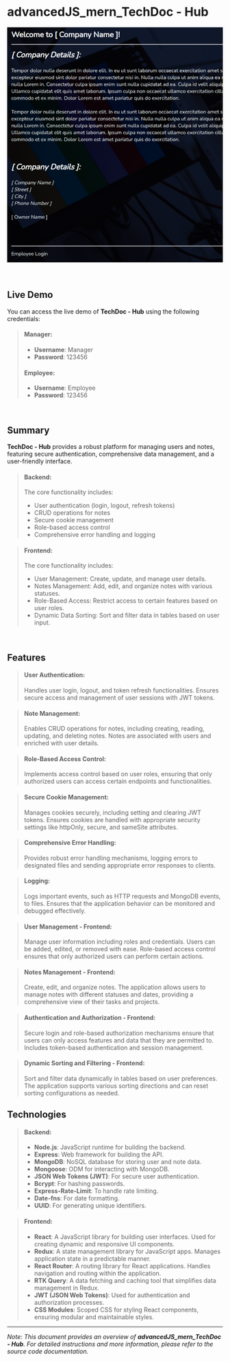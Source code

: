 # advancedJS_mern_TechDoc - Hub

![advancedJS_mern_TechDoc - Hub](frontend/public/img/advancedJS_mern_techdoc-hub.png)

<br>

## Live Demo

You can access the live demo of **TechDoc - Hub** using the following credentials:

<blockquote>

#### Manager:

- **Username**: Manager
- **Password**: 123456

#### Employee:

- **Username**: Employee
- **Password**: 123456

</blockquote>

<br>

## Summary

**TechDoc - Hub** provides a robust platform for managing users and notes, featuring secure authentication, comprehensive data management, and a user-friendly interface.

<blockquote>

#### Backend:

The core functionality includes:

- User authentication (login, logout, refresh tokens)
- CRUD operations for notes
- Secure cookie management
- Role-based access control
- Comprehensive error handling and logging

</blockquote>

<blockquote>

#### Frontend:

The core functionality includes:

- User Management: Create, update, and manage user details.
- Notes Management: Add, edit, and organize notes with various statuses.
- Role-Based Access: Restrict access to certain features based on user roles.
- Dynamic Data Sorting: Sort and filter data in tables based on user input.

</blockquote>

<br>

## Features

<blockquote>

#### User Authentication:

Handles user login, logout, and token refresh functionalities. Ensures secure access and management of user sessions with JWT tokens.

</blockquote>

<blockquote>

#### Note Management:

Enables CRUD operations for notes, including creating, reading, updating, and deleting notes. Notes are associated with users and enriched with user details.

</blockquote>

<blockquote>

#### Role-Based Access Control:

Implements access control based on user roles, ensuring that only authorized users can access certain endpoints and functionalities.

</blockquote>

<blockquote>

#### Secure Cookie Management:

Manages cookies securely, including setting and clearing JWT tokens. Ensures cookies are handled with appropriate security settings like httpOnly, secure, and sameSite attributes.

</blockquote>

<blockquote>

#### Comprehensive Error Handling:

Provides robust error handling mechanisms, logging errors to designated files and sending appropriate error responses to clients.

</blockquote>

<blockquote>

#### Logging:

Logs important events, such as HTTP requests and MongoDB events, to files. Ensures that the application behavior can be monitored and debugged effectively.

</blockquote>

<blockquote>

#### User Management - Frontend:

Manage user information including roles and credentials. Users can be added, edited, or removed with ease. Role-based access control ensures that only authorized users can perform certain actions.

</blockquote>

<blockquote>

#### Notes Management - Frontend:

Create, edit, and organize notes. The application allows users to manage notes with different statuses and dates, providing a comprehensive view of their tasks and projects.

</blockquote>

<blockquote>

#### Authentication and Authorization - Frontend:

Secure login and role-based authorization mechanisms ensure that users can only access features and data that they are permitted to. Includes token-based authentication and session management.

</blockquote>

<blockquote>

#### Dynamic Sorting and Filtering - Frontend:

Sort and filter data dynamically in tables based on user preferences. The application supports various sorting directions and can reset sorting configurations as needed.

</blockquote>

## Technologies

<blockquote>

#### Backend:

- **Node.js**: JavaScript runtime for building the backend.
- **Express**: Web framework for building the API.
- **MongoDB**: NoSQL database for storing user and note data.
- **Mongoose**: ODM for interacting with MongoDB.
- **JSON Web Tokens (JWT)**: For secure user authentication.
- **Bcrypt**: For hashing passwords.
- **Express-Rate-Limit**: To handle rate limiting.
- **Date-fns**: For date formatting.
- **UUID**: For generating unique identifiers.

</blockquote>

<blockquote>

#### Frontend:

- **React**: A JavaScript library for building user interfaces. Used for creating dynamic and responsive UI components.
- **Redux**: A state management library for JavaScript apps. Manages application state in a predictable manner.
- **React Router**: A routing library for React applications. Handles navigation and routing within the application.
- **RTK Query**: A data fetching and caching tool that simplifies data management in Redux.
- **JWT (JSON Web Tokens)**: Used for authentication and authorization processes.
- **CSS Modules**: Scoped CSS for styling React components, ensuring modular and maintainable styles.

</blockquote>

---

_Note: This document provides an overview of **advancedJS_mern_TechDoc - Hub**. For detailed instructions and more information, please refer to the source code documentation._

